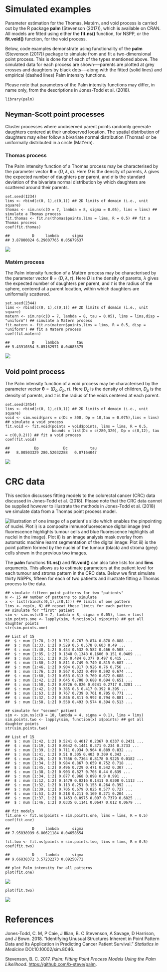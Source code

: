 Simulated examples
==================

Parameter estimation for the Thomas, Matérn, and void process is carried
out by the R package **palm** (Stevenson (2017)), which is available on
CRAN. All models are fitted using either the **fit.ns()** function, for
NSPP, or the **fit.void()** function, for the void process.

Below, code examples demonstrate using functionality of the **palm**
(Stevenson (2017)) package to simulate from and fit a two-dimensional
point process. This is done for of each of the types mentioned above.
The simulated data for each process are shown---parents are plotted at
grey crosses and daughters by black dots---along with the fitted (solid
lines) and empirical (dashed lines) Palm intensity functions.

Please note that parameters of the Palm intensity functions may differ,
in name only, from the descriptions in Jones-Todd et al. (2018).

    library(palm)

Neyman-Scott point processes
----------------------------

Cluster processes where unobserved parent points randomly generate
daughters centered at their unobserved location. The spatial
distribution of daughters may eiher follow a bivariate normal
distribution (Thomas) or be uniformally distributed in a circle
(Mat'ern).

### Thomas process

The Palm intensity function of a Thomas process may be characterised by
the parameter vector **θ** = (*D*, *λ*, *σ*). Here *D* is the density of
parents, *λ* gives the expected number of daughters per parent, and *σ*
is the standard deviation of the bivariate normal distribution by which
daughters are scattered around their parents.

    set.seed(1234)
    lims <- rbind(c(0, 1),c(0,1)) ## 2D limits of domain (i.e., unit square)
    thomas <- sim.ns(c(D = 7, lambda = 8, sigma = 0.05), lims = lims) ## simulate a Thomas process
    fit.thomas <- fit.ns(thomas$points,lims = lims, R = 0.5) ## fit a Thomas process
    coef(fit.thomas)

    ##          D     lambda      sigma 
    ## 3.87800024 6.29007765 0.05679637

![](CRC_point_process_files/figure-markdown_strict/plot%20thomas-1.png)

### Matérn process

The Palm intensity function of a Matérn process may be characterised by
the parameter vector **θ** = (*D*, *λ*, *τ*). Here *D* is the density of
parents, *λ* gives the expected number of daughters per parent, and *τ*
is the radius of the sphere, centered at a parent location, within which
daughters are uniformally scattered.

    set.seed(2344)
    lims <- rbind(c(0, 1),c(0,1)) ## 2D limits of domain (i.e., unit square)
    matern <- sim.ns(c(D = 7, lambda = 8, tau = 0.05), lims = lims,disp = "uniform") ## simulate a Matern process
    fit.matern <- fit.ns(matern$points,lims = lims, R = 0.5, disp = "uniform") ## fit a Matern process
    coef(fit.matern)

    ##          D     lambda        tau 
    ## 5.43910354 5.05162971 0.04685375

![](CRC_point_process_files/figure-markdown_strict/plot%20matern-1.png)

Void point process
------------------

The Palm intensity function of a void process may be characterised by
the parameter vector
**θ** = (*D*<sub>*c*</sub>, *D*<sub>*p*</sub>, *τ*). Here
*D*<sub>*c*</sub> is the density of children, *D*<sub>*p*</sub> is the
density of parents, and *τ* is the radius of the voids centered at each
parent.

    set.seed(3454)
    lims <- rbind(c(0, 1),c(0,1)) ## 2D limits of domain (i.e., unit square)
    void <- sim.void(pars = c(Dc = 300, Dp = 10,tau = 0.075),lims = lims) ## simulate a void process
    fit.void <- fit.void(points = void$points, lims = lims, R = 0.5,
                         bounds = list(Dc = c(280,320), Dp = c(8,12), tau = c(0,0.2))) ## fit a void process
    coef(fit.void)

    ##           Dp           Dc          tau 
    ##   8.00503329 280.52032288   0.07164047

![](CRC_point_process_files/figure-markdown_strict/plot%20void-1.png)

CRC data
========

This section discusses fitting models to the colorectal cancer (CRC)
data discussed in Jones-Todd et al. (2018). Please note that the CRC
data cannot be supplied however to illustrate the methods in Jones-Todd
et al. (2018) we simulate data from a Thomas point process model.

![Illustration of one image of a patient's slide which enables the
pinpointing of nuclei. Plot i) is a composite immunofluorescence digital
image (red fluorescence highlights tumour cells and blue fluorescence
highlights all nuclei in the image). Plot ii) is an image analysis mask
overlay from automatic machine learnt segmentation of the digital image:
Plot iii) is the point pattern formed by the nuclei of the tumour
(black) and stroma (grey) cells shown in the previous two
images.](../CRC_point_process_files/figure-markdown_strict/cancer.png)

The **palm** functions **fit.ns()** and **fit.void()** can also take
lists for and **lims** arquments. This allows us to estimate parameters
at the patient level for each tumour and stroma pattern in the CRC data.
Below we first simulate thirty NSPPs, fifteen for each of two patients
and illustrate fitting a Thomas process to the data.

    ## simulate fifteen point patterns for two "patients"
    N <- 15 ## number of patterns to simulate
    x <- list(rbind(c(0,1),c(0,1))) ## limits of one pattern
    lims <- rep(x, N) ## repeat these limits for each patters
    ## simulate for "first" patient
    sim <- sim.ns(c(D = 7, lambda = 8, sigma = 0.05), lims = lims)
    sim.points.one <- lapply(sim, function(x) x$points) ## get all daughter points
    str(sim.points.one)

    ## List of 15
    ##  $ : num [1:78, 1:2] 0.731 0.767 0.874 0.878 0.888 ...
    ##  $ : num [1:33, 1:2] 0.529 0.5 0.578 0.603 0.49 ...
    ##  $ : num [1:40, 1:2] 0.444 0.532 0.582 0.466 0.508 ...
    ##  $ : num [1:85, 1:2] 0.1348 0.1348 0.1606 0.151 0.0409 ...
    ##  $ : num [1:51, 1:2] 0.36 0.484 0.377 0.497 0.415 ...
    ##  $ : num [1:80, 1:2] 0.811 0.749 0.749 0.815 0.687 ...
    ##  $ : num [1:46, 1:2] 0.904 0.817 0.926 0.76 0.756 ...
    ##  $ : num [1:76, 1:2] 0.567 0.523 0.499 0.592 0.674 ...
    ##  $ : num [1:60, 1:2] 0.653 0.613 0.769 0.672 0.688 ...
    ##  $ : num [1:42, 1:2] 0.645 0.708 0.688 0.694 0.651 ...
    ##  $ : num [1:58, 1:2] 0.0726 0.026 0.0241 0.2717 0.3281 ...
    ##  $ : num [1:42, 1:2] 0.385 0.5 0.417 0.392 0.395 ...
    ##  $ : num [1:63, 1:2] 0.767 0.739 0.761 0.705 0.771 ...
    ##  $ : num [1:32, 1:2] 0.846 0.811 0.992 0.794 0.881 ...
    ##  $ : num [1:58, 1:2] 0.558 0.493 0.574 0.394 0.513 ...

    ## simulate for "second" patient
    sim <- sim.ns(c(D = 10, lambda = 4, sigma = 0.1), lims = lims)
    sim.points.two <- lapply(sim, function(x) x$points) ## get all daughter points
    str(sim.points.two)

    ## List of 15
    ##  $ : num [1:42, 1:2] 0.5241 0.4017 0.2367 0.0337 0.2431 ...
    ##  $ : num [1:19, 1:2] 0.0642 0.1441 0.371 0.234 0.3733 ...
    ##  $ : num [1:39, 1:2] 0.711 0.934 0.964 0.889 0.832 ...
    ##  $ : num [1:41, 1:2] 0.51 0.305 0.403 0.309 0.343 ...
    ##  $ : num [1:26, 1:2] 0.7556 0.7364 0.8178 0.9225 0.0182 ...
    ##  $ : num [1:34, 1:2] 0.984 0.867 0.659 0.752 0.718 ...
    ##  $ : num [1:45, 1:2] 0.496 0.729 0.471 0.542 0.307 ...
    ##  $ : num [1:38, 1:2] 0.903 0.827 0.703 0.44 0.639 ...
    ##  $ : num [1:34, 1:2] 0.877 0.968 0.898 0.9 0.991 ...
    ##  $ : num [1:12, 1:2] 0.1479 0.0216 0.1411 0.0308 0.1113 ...
    ##  $ : num [1:32, 1:2] 0.113 0.251 0.153 0.264 0.392 ...
    ##  $ : num [1:39, 1:2] 0.705 0.679 0.825 0.577 0.727 ...
    ##  $ : num [1:53, 1:2] 0.218 0.211 0.169 0.271 0.204 ...
    ##  $ : num [1:37, 1:2] 0.1453 0.0975 0.097 0.7379 0.6825 ...
    ##  $ : num [1:46, 1:2] 0.0335 0.1141 0.0647 0.012 0.0679 ...

    ## fit models
    fit.one <- fit.ns(points = sim.points.one, lims = lims, R = 0.5)
    coef(fit.one)

    ##          D     lambda      sigma 
    ## 7.95838999 6.80621184 0.04658654

    fit.two <- fit.ns(points = sim.points.two, lims = lims, R = 0.5)
    coef(fit.two)

    ##          D     lambda      sigma 
    ## 9.66838372 3.57232273 0.09250772

    ## plot Palm intensity for all patterns
    plot(fit.one)

![](CRC_point_process_files/figure-markdown_strict/plot%20palms-1.png)

    plot(fit.two)

![](CRC_point_process_files/figure-markdown_strict/plot%20palms-2.png)

References
==========

Jones-Todd, C. M, P Caie, J Illian, B. C Stevenson, A Savage, D
Harrison, and J Bown. 2018. “Identifying Unusual Structures Inherent in
Point Pattern Data and Its Application in Predicting Cancer Patient
Survival.” *Statistics in Medicine* DOI:10.10002/sim.8046.

Stevenson, B. C. 2017. *Palm: Fitting Point Process Models Using the
Palm Likelihood*. <https://github.com/b-steve/palm>.
